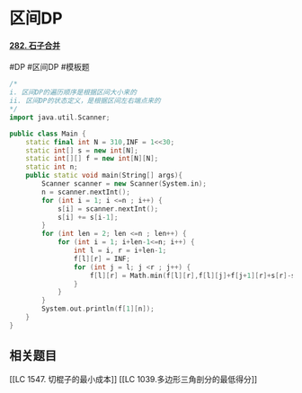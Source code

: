 # 区间DP
#### [282. 石子合并](https://www.acwing.com/problem/content/284/)
#DP #区间DP #模板题
~~~c++
/*
i. 区间DP的遍历顺序是根据区间大小来的
ii. 区间DP的状态定义，是根据区间左右端点来的
*/
import java.util.Scanner;

public class Main {
    static final int N = 310,INF = 1<<30;
    static int[] s = new int[N];
    static int[][] f = new int[N][N];
    static int n;
    public static void main(String[] args){
        Scanner scanner = new Scanner(System.in);
        n = scanner.nextInt();
        for (int i = 1; i <=n ; i++) {
            s[i] = scanner.nextInt();
            s[i] += s[i-1];
        }
        for (int len = 2; len <=n ; len++) {
            for (int i = 1; i+len-1<=n; i++) {
                int l = i, r = i+len-1;
                f[l][r] = INF;
                for (int j = l; j <r ; j++) {
                    f[l][r] = Math.min(f[l][r],f[l][j]+f[j+1][r]+s[r]-s[l-1]);
                }
            }
        }
        System.out.println(f[1][n]);
    }
}
~~~

## 相关题目
[[LC 1547. 切棍子的最小成本]]
[[LC 1039.多边形三角剖分的最低得分]]